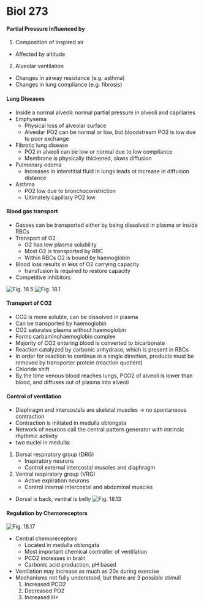# Biol 273

#### Partial Pressure Influenced by
1. Composition of inspired air
  * Affected by altitude
2. Alveolar ventilation
  * Changes in airway resistance (e.g. asthma)
  * Changes in lung compliance (e.g. fibrosis)

#### Lung Diseases
* Inside a normal alveoli: normal partial pressure in alveoli and capillaries
* Emphysema
  * Physical loss of alveolar surface
  * Alveolar PO2 can be normal or low, but bloodstream PO2 is low due to poor exchange
* Fibrotic lung disease
  * PO2 in alveoli can be low or normal due to low compliance
  * Membrane is physically thickened, slows diffusion
* Pulmonary edema
  * Increases in interstitial fluid in lungs leads ot increase in diffusion distance
* Asthma
  * PO2 low due to bronchoconstriction
  * Ultimately capillary PO2 low

#### Blood gas transport
* Gasses can be transported either by being dissolved in plasma or inside RBCs
* Transport of O2
  * O2 has low plasma solubility
  * Most O2 is transported by RBC
  * Within RBCs O2 is bound by haemoglobin
* Blood loss results in less of O2 carrying capacity
  * transfusion is required to restore capacity
* Competitive inhibitors

![Fig. 18.5](../static/BIOL273/fig18.5.png)
![Fig. 18.1](../static/BIOL273/fig18.1.png)

#### Transport of CO2
* CO2 is more soluble, can be dissolved in plasma
* Can be transported by haemoglobin
* CO2 saturates plasma without haemoglobin
* Forms carbaminohaemoglobin complex
* Majority of CO2 entering blood is converted to bicarbonate
* Reaction catalyzed by carbonic anhydrase, which is present in RBCs
* In order for reaction to continue in a single direction, products must be removed by transporter protein (reaction quotient)
* Chloride shift
* By the time venous blood reaches lungs, PCO2 of alveoli is lower than blood, and diffuses out of plasma into alveoli

#### Control of ventilation
* Diaphragm and intercostals are skeletal muscles -> no spontaneous contraction
* Contraction is initiated in medulla oblongata
* Network of neurons call the central pattern generator with intrinsic rhythmic activity
* two nuclei in medulla:
1. Dorsal respiratory group (DRG)
    * Inspiratory neurons
    * Control external intercostal muscles and diaphragm
1. Ventral respiratory group (VRG)
    * Active expiration neurons
    * Control internal intercostal and abdominal muscles
* Dorsal is back, ventral is belly
![Fig. 18.13](../static/BIOL273/fig18.13.png)

#### Regulation by Chemoreceptors
![Fig. 18.17](../static/BIOL273/fig18.17.png)
* Central chemoreceptors
    * Located in medulla oblongata
    * Most important chemical controller of ventilation
    * PCO2 increases in brain
    * Carbonic acid production, pH based
* Ventilation may increase as much as 20x during exercise
* Mechanisms not fully understood, but there are 3 possible stimuli
    1. Increased PCO2
    1. Decreased PO2
    1. Increased H+
